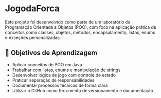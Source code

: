 # JogodaForca

Este projeto foi desenvolvido como parte de um laboratório de Programação Orientada a Objetos (POO), com foco na aplicação prática de conceitos como classes, objetos, métodos, encapsulamento, listas, enums e exceções personalizadas.

## 🧠 Objetivos de Aprendizagem

- Aplicar conceitos de POO em Java
- Trabalhar com listas, enums e manipulação de strings
- Desenvolver lógica de jogo com controle de estado
- Praticar separação de responsabilidades
- Documentar processos técnicos de forma clara
- Utilizar o GitHub como ferramenta de versionamento e documentação
